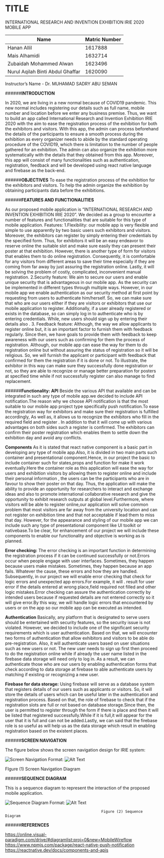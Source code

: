 # TITLE
INTERNATIONAL RESEARCH AND INVENTION EXHIBITION IRIE 2020 MOBILE APP 


Name | Matric Number
------------ | -------------
Hanan Allil | 1617888
Mais Alhamidi | 1632714
Zubaidah Mohammed Alwan | 1623496
Nurul Aqilah Binti Abdul Ghaffar | 1620090

Instructor’s Name - Dr. MUHAMAD SADRY ABU SEMAN


######**INTRODUCTION**

In 2020, we are living in a new normal because of COVID19 pandemic. This new normal includes registering our details such as full name, mobile number and location before we enter any business premise. Thus, we want to build an app called International Research and Invention Exhibition IRIE 2020 with the aim to ease the registration process of the exhibition for both the exhibitors and visitors. With this app, the admin can process beforehand the details of the participants to ensure a smooth process during the exhibition as every organizer needs to abide by the standard operating procedure of the COVID19, which there is limitation to the number of people gathered for an exhibition.  The admin can also organize the exhibition more systematically with the details that they obtained from this app. Moreover, this app will consist of many functionalities such as authentication, registration, feedback and will be developed using react native language and firebase as the back-end.

######**OBJECTIVES**
To ease the registration process of the exhibition for the exhibitors and visitors.
To help the admin organize the exhibition by obtaining participants data before the exhibitions.

######**FEATURES AND FUNCTIONALITIES**

As our proposed mobile application is “INTERNATIONAL RESEARCH AND INVENTION EXHIBITION IRIE 2020”. We decided as a group to encounter a number of features and functionalities that are suitable for this type of mobile application. 
Features:
1.Flexibility: our mobile app is very flexible and simple to use apparently by two basic users such exhibitors and visitors. Moreover, the exhibitors can register by simply entering their credentials by the specified form. Thus, for exhibitors it will be an easy endeavor to reserve online the suitable slot and make sure easily they can present their poster at that exhibition. However, there is another type of form for visitors that enables them to do online registration. Consequently, it is comfortable for any visitors from different areas to save their time especially if they are coming from far away by just assuring the registration online. Lastly, it will be solving the problem of costly, complicated, inconvenient manual registration.
2.Security feature: We aim to secure our users and enable unique security that is advantageous in our mobile app. As the security can be implemented in different types through multiple ways. However, in our mobile app we enable authentication as our security method at first point by requesting from users to authenticate him/herself. So, we can make sure that who are our users either if they are visitors or exhibitors that use our mobile application to register. Additionally, if a user already registered or exists in the database, so can simply log in to authenticate who is by entering credentials. While, new users should sign up by entering their details also .
3. Feedback feature: Although, the way we allow applicants to register online but, it is an important factor to furnish them with feedback regularly. Since then, we have goals to provide them with feedback to keep awareness with our users such as confirming for them the process of registration. Although, our mobile app can ease the way for them to do registration online but without assuring the status of registration so it will be religious. So, we will furnish the applicant or participant with feedback that confirmed for them the registration if it is done or not. To illustrate, the exhibitor in this way can make sure they successfully done registration or not, so they are able to recognize or manage better preparation for posters at specified time while if not successfully register can also manage to find replacement.
 

######**Functionality:**
**API**
Beside the various API that available and can be integrated in such any type of mobile app.we decided to include API notification.The reason why we choose API notification is that the most suitable to our mobile app project type specifically push notification.To ease the registration way for exhibitors and make sure their registration is fulfilled accordingly, As well as, it allows us to recognize the exhibitors who fill in the required field and register . In addition to that it will come up with various advantages on both sides such a register is confirmed. The exhibitors can confirm their poster registration which enables them to settle down the exhibition day and avoid any conflicts.

**Components**
As it is stated that react native component  is a basic part in developing any type of mobile app.Also, it is divided in two main parts such container and presentational component.Hence, in our project the basic to include container such for states,props and function for make it work eventually.Here the container role as this application will ease the way for users and exhibition visitors by allowing them to register online and include their personal information , the users can be the participants who are in favour to show their poster on that day. Thus, the application will make the ability to provide an opportunity for researchers to interact and exchange ideas and also to promote international collaborative research and give the opportunity to exhibit research outputs at global level.Furthermore, where visitors will be able to register online,our application will solve common problem that most visitors are far away from the university location and can not register on exhibition time and that not acceptable if lead them to miss that day. However, for the appearance and styling of our mobile app we can include such any type of presentational component like UI toolkit or nativebase.To be clear, for enhancement of our project we will include these components to enable our functionality and objective is working as is planned.

**Error checking:**
The error checking is an important function in determining the registration process if it can be continued successfully or not.Errors occur when people engage with user interfaces. Sometimes, they happen because users make mistakes. Sometimes, they happen because an app fails. Whatever the cause, these errors and how they are handled. Subsequently, in our project we will enable error checking that check for logic errors and unexpected app errors.For example, it will . result for user error if the details entered at wrong place,field required not filled and other logic mistakes.Error checking can assure the authentication correctly by intended users because if requested details are not entered correctly so it will give error.By this way, we will handle logic errors that encountered by users or on the app so our mobile app can be executed as intended.


**Authentication**
Basically, any platform that is designated to serve users should be entertained with security features, so the security issue is not violated. However, we decided to include one of the significant security requirements which is user authentication. Based on that, we will encounter two forms of authentication that allow exhibitors and visitors to be able do pre-registration. Also, it will authenticate users based on user situations such as new users or not. The new user needs to sign up first then proceed to do the registration online while if already the user name listed in the firebase data storage will need only to log in. As a result, we can authenticate those who are our users by enabling authentication forms that check according to data storage at firebase to able authenticate users by matching if existing or recognizing a new user.
 
**Firebase for data storage:**
  Using firebase will serve  as a database system that registers details of our users such as     applicants or visitors. So, it will store the details of users which can be useful later in the authentication and registration process. Based on that, the role of firebase to check that if the registration slots are  full or not based on database storage.Since then, the user is permitted to register through the form if there is place and then it will be listed that registered successfully.While if it is full,it will appear for the user that it is full and can not be added.Lastly, we can said that the firebase role is so useful as will help us as the data storage which result in enabling registration based on the existent places.

######**SCREEN NAVIGATION**

The figure below shows the screen navigation design for IRIE system:
 
 ![Screen Navigation](/images/screen.png)
Format: ![Alt Text](url)

FIgure (1) Screen Navigation Diagram 

######**SEQUENCE DIAGRAM**

 This is a sequence diagram to represent the interaction of the proposed mobile application.
 
 ![Sequence Diagram](/images/sequence.png)
Format: ![Alt Text](url)

                                                Figure (2) Sequence Diagram 

  

######**REFERENCES**

https://online.visual-paradigm.com/drive/#diagramlist:proj=0&new=MobileWireflow
https://www.npmjs.com/package/react-native-push-notification
https://reactnative.dev/docs/components-and-apis







